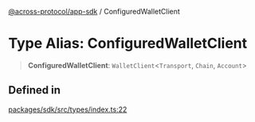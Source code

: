 [@across-protocol/app-sdk](../README.md) / ConfiguredWalletClient

# Type Alias: ConfiguredWalletClient

> **ConfiguredWalletClient**: `WalletClient`\<`Transport`, `Chain`, `Account`\>

## Defined in

[packages/sdk/src/types/index.ts:22](https://github.com/across-protocol/toolkit/blob/d027d7c23e7230b7b5f439570f9efd60c1d715ce/packages/sdk/src/types/index.ts#L22)

